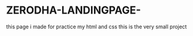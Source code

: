 # ZERODHA-LANDINGPAGE-

this page i made for practice my html and css 
this is the very small project 

